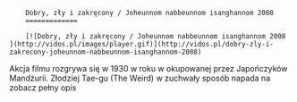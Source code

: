 
        Dobry, zły i zakręcony / Joheunnom nabbeunnom isanghannom 2008 
        =============
        
        [![Dobry, zły i zakręcony / Joheunnom nabbeunnom isanghannom 2008 ](http://vidos.pl/images/player.gif)](http://vidos.pl/dobry-zly-i-zakrecony-joheunnom-nabbeunnom-isanghannom-2008)
        
        
 Akcja filmu rozgrywa się w 1930 w roku w okupowanej przez Japończyków Mandżurii. Złodziej Tae-gu (The Weird) w zuchwały sposób napada na zobacz pełny opis
    